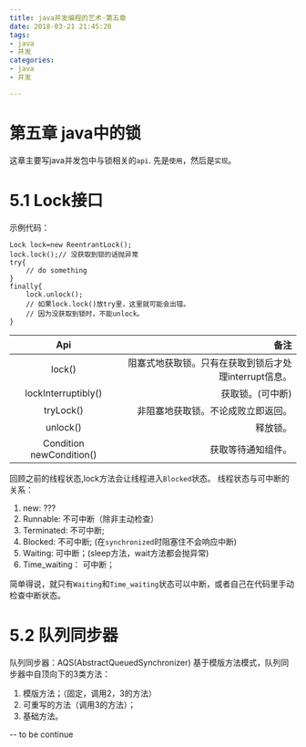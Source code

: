 ```yaml
---
title: java并发编程的艺术-第五章
date: 2018-03-21 21:45:20
tags: 
- java
- 并发
categories:
- java
- 并发

---
```


# 第五章 java中的锁
这章主要写java并发包中与锁相关的`api`.
先是`使用`，然后是`实现`。

# 5.1 Lock接口
示例代码：
```
Lock lock=new ReentrantLock();
lock.lock();// 没获取到锁的话抛异常
try{
    // do something
}
finally{
    lock.unlock();
    // 如果lock.lock()放try里，这里就可能会出错。
    // 因为没获取到锁时，不能unlock。
}
```

|Api|备注|
|:-: | -: | 
|lock()| 阻塞式地获取锁。只有在获取到锁后才处理interrupt信息。
|lockInterruptibly()| 获取锁。(可中断)
|tryLock()| 非阻塞地获取锁。不论成败立即返回。
|unlock()| 释放锁。
|Condition newCondition()| 获取等待通知组件。


回顾之前的线程状态,lock方法会让线程进入`Blocked`状态。
线程状态与可中断的关系：
1. new: ???
2. Runnable: 不可中断（除非主动检查）
3. Terminated: 不可中断;
4. Blocked: 不可中断; (在`synchronized`时阻塞住不会响应中断)
5. Waiting: 可中断；(sleep方法，wait方法都会抛异常)
6. Time_waiting： 可中断；


简单得说，就只有`Waiting`和`Time_waiting`状态可以中断，或者自己在代码里手动检查中断状态。

# 5.2 队列同步器
队列同步器：AQS(AbstractQueuedSynchronizer)
基于模版方法模式，队列同步器中自顶向下的3类方法：
1. 模版方法；（固定，调用2，3的方法）
2. 可重写的方法（调用3的方法）；
3. 基础方法。

-- to be continue
